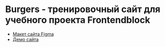 # Burgers - тренировочный сайт для учебного проекта Frontendblock

* [Макет сайта Figma](https://www.figma.com/file/AS7ivBcYr2bgCC2mQa6F6V/Burgers-Menu-Responsive-(Copy)?node-id=774%3A628)
* [Демо сайта](https://liaaaali.github.io/Module01-Burger/menu.html)

